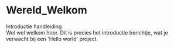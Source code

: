 # Wereld_Welkom
Introductie handleiding <br>
Wel wel welkom hoor. Dit is precies het introductie berichtje, wat je verwacht bij een 'Hello world' project.
